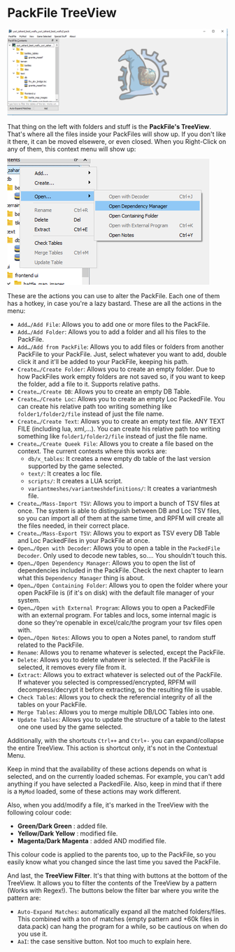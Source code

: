 # PackFile TreeView

![It's beautiful...](./images/image12.png)

That thing on the left with folders and stuff is the **PackFile's TreeView**. That's where all the files inside your PackFiles will show up. If you don't like it there, it can be moved elsewere, or even closed. When you Right-Click on any of them, this context menu will show up:

![Contextualize THIS!](./images/image13.png)

These are the actions you can use to alter the PackFile. Each one of them has a hotkey, in case you're a lazy bastard. These are all the actions in the menu:

- `Add…/Add File`: Allows you to add one or more files to the PackFile.
- `Add…/Add Folder`: Allows you to add a folder and all his files to the PackFile.
- `Add…/Add from PackFile`: Allows you to add files or folders from another PackFile to your PackFile. Just, select whatever you want to add, double click it and it'll be added to your PackFile, keeping his path.
- `Create…/Create Folder`: Allows you to create an empty folder. Due to how PackFiles work empty folders are not saved so, if you want to keep the folder, add a file to it. Supports relative paths.
- `Create…/Create DB`: Allows you to create an empty DB Table.
- `Create…/Create Loc`: Allows you to create an empty Loc PackedFile. You can create his relative path too writing something like `folder1/folder2/file` instead of just the file name.
- `Create…/Create Text`: Allows you to create an empty text file. ANY TEXT FILE (including lua, xml,...). You can create his relative path too writing something like `folder1/folder2/file` instead of just the file name.
- `Create…/Create Queek File`: Allows you to create a file based on the context. The current contexts where this works are:
    - `db/x_tables`: It creates a new empty db table of the last version supported by the game selected.
    - `text/`: It creates a loc file.
    - `scripts/`: It creates a LUA script.
    - `variantmeshes/variantmeshdefinitions/`: It creates a variantmesh file.
- `Create…/Mass-Import TSV`: Allows you to import a bunch of TSV files at once. The system is able to distinguish between DB and Loc TSV files, so you can import all of them at the same time, and RPFM will create all the files needed, in their correct place.
- `Create…/Mass-Export TSV`: Allows you to export as TSV every DB Table and Loc PackedFiles in your PackFile at once.
- `Open…/Open with Decoder`: Allows you to open a table in the `PackedFile Decoder`. Only used to decode new tables, so…. You shouldn't touch this.
- `Open…/Open Dependency Manager`: Allows you to open the list of dependencies included in the PackFile. Check the next chapter to learn what this `Dependency Manager` thing is about.
- `Open…/Open Containing Folder`: Allows you to open the folder where your open PackFile is (if it's on disk) with the default file manager of your system.
- `Open…/Open with External Program`: Allows you to open a PackedFile with an external program. For tables and locs, some internal magic is done so they're openable in excel/calc/the program your tsv files open with.
- `Open…/Open Notes`: Allows you to open a Notes panel, to random stuff related to the PackFile.
- `Rename`: Allows you to rename whatever is selected, except the PackFile.
- `Delete`: Allows you to delete whatever is selected. If the PackFile is selected, it removes every file from it.
- `Extract`: Allows you to extract whatever is selected out of the PackFile. If whatever you selected is compressed/encrypted, RPFM will decompress/decrypt it before extracting, so the resulting file is usable.
- `Check Tables`: Allows you to check the referencial integrity of all the tables on your PackFile.
- `Merge Tables`: Allows you to merge multiple DB/LOC Tables into one.
- `Update Tables`: Allows you to update the structure of a table to the latest one one used by the game selected.

Additionally, with the shortcuts `Ctrl++` and `Ctrl+-` you can expand/collapse the entire TreeView. This action is shortcut only, it's not in the Contextual Menu.

Keep in mind that the availability of these actions depends on what is selected, and on the currently loaded schemas. For example, you can't add anything if you have selected a PackedFile. Also, keep in mind that if there is a `MyMod` loaded, some of these actions may work different.

Also, when you add/modify a file, it's marked in the TreeView with the following colour code:

- **Green/Dark Green** : added file.
- **Yellow/Dark Yellow** : modified file.
- **Magenta/Dark Magenta** : added AND modified file.

This colour code is applied to the parents too, up to the PackFile, so you easily know what you changed since the last time you saved the PackFile.

And last, the  **TreeView Filter**. It's that thing with buttons at the bottom of the TreeView. It allows you to filter the contents of the TreeView by a pattern (Works with Regex!). The buttons below the filter bar where you write the pattern are:

- `Auto-Expand Matches`: automatically expand all the matched folders/files. This combined with a ton of matches (empty pattern and +60k files in data.pack) can hang the program for a while, so be cautious on when do you use it.
- `AaI`: the case sensitive button. Not too much to explain here.
